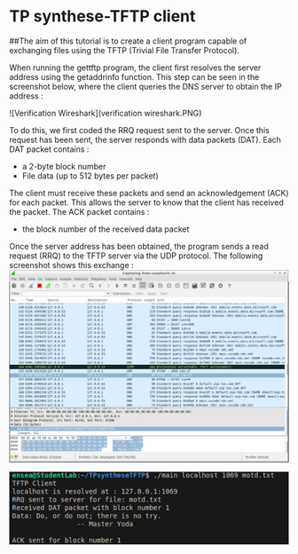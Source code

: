 # TP synthese-TFTP client

##The aim of this tutorial is to create a client program capable of exchanging files using the TFTP (Trivial File Transfer Protocol).

When running the gettftp program, the client first resolves the server address using the getaddrinfo function. This step can be seen in the screenshot below, where the client queries the DNS server to obtain the IP address :

![Verification Wireshark](verification wireshark.PNG)

To do this, we first coded the RRQ request sent to the server. 
Once this request has been sent, the server responds with data packets (DAT). 
Each DAT packet contains :
- a 2-byte block number
- File data (up to 512 bytes per packet)
  
The client must receive these packets and send an acknowledgement (ACK) for each packet. This allows the server to know that the client has received the packet.
The ACK packet contains :
- the block number of the received data packet

Once the server address has been obtained, the program sends a read request (RRQ) to the TFTP server via the UDP protocol. The following screenshot shows this exchange : 
![question4](Q4B2.PNG)

![question 4 terminal](Q4B.PNG)

